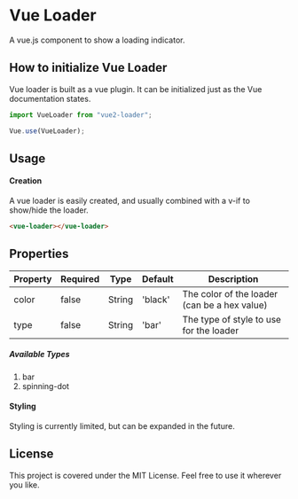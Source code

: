 # Vue Loader
A vue.js component to show a loading indicator.

## How to initialize Vue Loader
Vue loader is built as a vue plugin. It can be initialized just as the Vue documentation states.

```javascript
import VueLoader from "vue2-loader";

Vue.use(VueLoader);
```
## Usage

#### Creation
A vue loader is easily created, and usually combined with a v-if to show/hide the loader.<br>
```HTML
<vue-loader></vue-loader>
```

## Properties
| Property  | Required | Type    | Default | Description                                             |
|-----------|----------|---------|---------|---------------------------------------------------------|
| color     | false    | String  | 'black' | The color of the loader (can be a hex value)            |
| type      | false    | String  | 'bar'   | The type of style to use for the loader                 |

##### Available Types
1. bar
2. spinning-dot

#### Styling
Styling is currently limited, but can be expanded in the future.

## License
This project is covered under the MIT License. Feel free to use it wherever you like.
